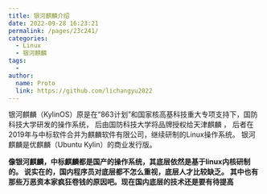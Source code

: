 ```yaml
---
title: 银河麒麟介绍
date: 2022-09-28 16:23:21
permalink: /pages/23c241/
categories:
  - Linux
  - 银河麒麟
tags:
  - 
author: 
  name: Proto
  link: https://github.com/lichangyu2022
---
```


银河麒麟（KylinOS）原是在“863计划”和国家核高基科技重大专项支持下，国防科技大学研发的操作系统，
后由国防科技大学将品牌授权给天津麒麟 ，
后者在2019年与中标软件合并为麒麟软件有限公司，继续研制的Linux操作系统。
银河麒麟是优麒麟（Ubuntu Kylin）的商业发行版。

**像银河麒麟，中标麒麟都是国产的操作系统，其底层依然是基于linux内核研制的。
说实在的，国内程序员对底层都不怎么重视，底层人才比较缺乏。
其中也有那些万恶资本家疯狂卷钱的原因吧。现在国内底层的技术还是要有待提高**